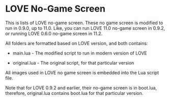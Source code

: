 LOVE No-Game Screen
===================

This is lists of LOVE no-game screen. These no game screen is modified to run in 0.9.0, up to 11.0. Like, you can
run LOVE 11.0 no-game screen in 0.9.2, or running LOVE 0.6.0 no-game screen in 11.2.

All folders are formatted based on LOVE version, and both contains:

* main.lua - The modified script to run in modern version of LOVE

* original.lua - The original script, for that particular version

All images used in LOVE no game screen is embedded into the Lua script file.

Note that for LOVE 0.9.2 and earlier, their no-game screen is in boot.lua, therefore, original.lua contains
boot.lua for that particular version.

